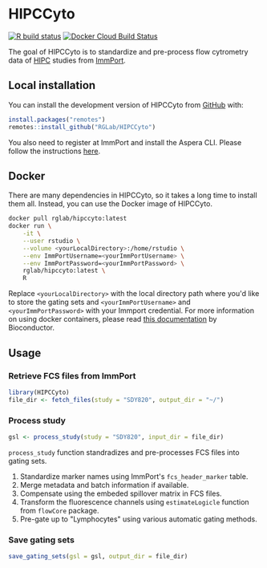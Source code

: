 
# HIPCCyto

<!-- badges: start -->
[![R build status](https://github.com/RGLab/HIPCCyto/workflows/R-CMD-check/badge.svg)](https://github.com/RGLab/HIPCCyto/actions)
[![Docker Cloud Build Status](https://img.shields.io/docker/cloud/build/rglab/hipccyto.svg)](https://hub.docker.com/r/rglab/hipccyto)
<!-- badges: end -->

The goal of HIPCCyto is to standardize and pre-process flow cytrometry data of [HIPC](https://www.immuneprofiling.org/) studies from [ImmPort](https://www.immport.org/).


## Local installation

You can install the development version of HIPCCyto from [GitHub](https://github.com/RGLab/HIPCCyto) with:

``` r
install.packages("remotes")
remotes::install_github("RGLab/HIPCCyto")
```

You also need to register at ImmPort and install the Aspera CLI. Please follow the instructions [here](https://rglab.github.io/ImmPortR/).


## Docker

There are many dependencies in HIPCCyto, so it takes a long time to install them all. Instead, you can use the Docker image of HIPCCyto.

``` sh
docker pull rglab/hipccyto:latest
docker run \
    -it \
    --user rstudio \
    --volume <yourLocalDirectory>:/home/rstudio \
    --env ImmPortUsername=<yourImmPortUsername> \
    --env ImmPortPassword=<yourImmPortPassword> \
    rglab/hipccyto:latest \
    R
```

Replace `<yourLocalDirectory>` with the local directory path where you'd like to store the gating sets and `<yourImmPortUsername>` and `<yourImmPortPassword>` with your Immport credential. For more information on using docker containers, please read [this documentation](https://github.com/Bioconductor/bioconductor_docker/blob/master/README.md#using-the-containers) by Bioconductor.


## Usage

### Retrieve FCS files from ImmPort

``` r
library(HIPCCyto)
file_dir <- fetch_files(study = "SDY820", output_dir = "~/")
```

### Process study

``` r
gsl <- process_study(study = "SDY820", input_dir = file_dir)
```

`process_study` function standradizes and pre-processes FCS files into gating sets.

1. Standardize marker names using ImmPort's `fcs_header_marker` table.
1. Merge metadata and batch information if available.
1. Compensate using the embeded spillover matrix in FCS files.
1. Transform the fluorescence channels using `estimateLogicle` function from `flowCore` package.
1. Pre-gate up to "Lymphocytes" using various automatic gating methods.


### Save gating sets

``` r
save_gating_sets(gsl = gsl, output_dir = file_dir)
```
